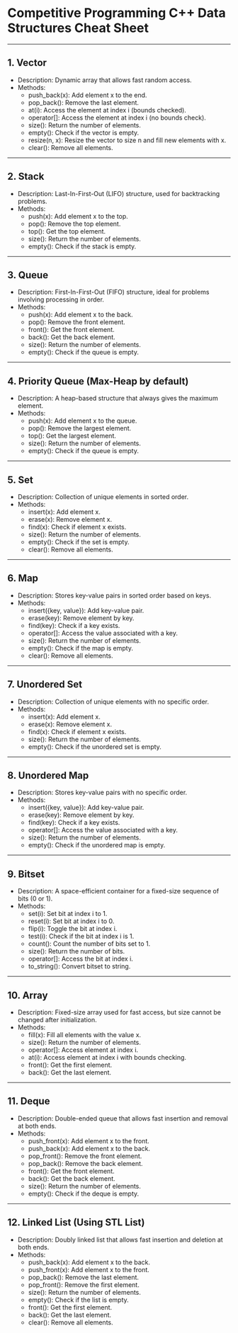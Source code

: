 # Competitive Programming C++ Data Structures Cheat Sheet

---

## 1. Vector

-   Description: Dynamic array that allows fast random access.
-   Methods:
    -   push_back(x): Add element x to the end.
    -   pop_back(): Remove the last element.
    -   at(i): Access the element at index i (bounds checked).
    -   operator[]: Access the element at index i (no bounds check).
    -   size(): Return the number of elements.
    -   empty(): Check if the vector is empty.
    -   resize(n, x): Resize the vector to size n and fill new elements with x.
    -   clear(): Remove all elements.

---

## 2. Stack

-   Description: Last-In-First-Out (LIFO) structure, used for backtracking problems.
-   Methods:
    -   push(x): Add element x to the top.
    -   pop(): Remove the top element.
    -   top(): Get the top element.
    -   size(): Return the number of elements.
    -   empty(): Check if the stack is empty.

---

## 3. Queue

-   Description: First-In-First-Out (FIFO) structure, ideal for problems involving processing in order.
-   Methods:
    -   push(x): Add element x to the back.
    -   pop(): Remove the front element.
    -   front(): Get the front element.
    -   back(): Get the back element.
    -   size(): Return the number of elements.
    -   empty(): Check if the queue is empty.

---

## 4. Priority Queue (Max-Heap by default)

-   Description: A heap-based structure that always gives the maximum element.
-   Methods:
    -   push(x): Add element x to the queue.
    -   pop(): Remove the largest element.
    -   top(): Get the largest element.
    -   size(): Return the number of elements.
    -   empty(): Check if the queue is empty.

---

## 5. Set

-   Description: Collection of unique elements in sorted order.
-   Methods:
    -   insert(x): Add element x.
    -   erase(x): Remove element x.
    -   find(x): Check if element x exists.
    -   size(): Return the number of elements.
    -   empty(): Check if the set is empty.
    -   clear(): Remove all elements.

---

## 6. Map

-   Description: Stores key-value pairs in sorted order based on keys.
-   Methods:
    -   insert({key, value}): Add key-value pair.
    -   erase(key): Remove element by key.
    -   find(key): Check if a key exists.
    -   operator[]: Access the value associated with a key.
    -   size(): Return the number of elements.
    -   empty(): Check if the map is empty.
    -   clear(): Remove all elements.

---

## 7. Unordered Set

-   Description: Collection of unique elements with no specific order.
-   Methods:
    -   insert(x): Add element x.
    -   erase(x): Remove element x.
    -   find(x): Check if element x exists.
    -   size(): Return the number of elements.
    -   empty(): Check if the unordered set is empty.

---

## 8. Unordered Map

-   Description: Stores key-value pairs with no specific order.
-   Methods:
    -   insert({key, value}): Add key-value pair.
    -   erase(key): Remove element by key.
    -   find(key): Check if a key exists.
    -   operator[]: Access the value associated with a key.
    -   size(): Return the number of elements.
    -   empty(): Check if the unordered map is empty.

---

## 9. Bitset

-   Description: A space-efficient container for a fixed-size sequence of bits (0 or 1).
-   Methods:
    -   set(i): Set bit at index i to 1.
    -   reset(i): Set bit at index i to 0.
    -   flip(i): Toggle the bit at index i.
    -   test(i): Check if the bit at index i is 1.
    -   count(): Count the number of bits set to 1.
    -   size(): Return the number of bits.
    -   operator[]: Access the bit at index i.
    -   to_string(): Convert bitset to string.

---

## 10. Array

-   Description: Fixed-size array used for fast access, but size cannot be changed after initialization.
-   Methods:
    -   fill(x): Fill all elements with the value x.
    -   size(): Return the number of elements.
    -   operator[]: Access element at index i.
    -   at(i): Access element at index i with bounds checking.
    -   front(): Get the first element.
    -   back(): Get the last element.

---

## 11. Deque

-   Description: Double-ended queue that allows fast insertion and removal at both ends.
-   Methods:
    -   push_front(x): Add element x to the front.
    -   push_back(x): Add element x to the back.
    -   pop_front(): Remove the front element.
    -   pop_back(): Remove the back element.
    -   front(): Get the front element.
    -   back(): Get the back element.
    -   size(): Return the number of elements.
    -   empty(): Check if the deque is empty.

---

## 12. Linked List (Using STL List)

-   Description: Doubly linked list that allows fast insertion and deletion at both ends.
-   Methods:
    -   push_back(x): Add element x to the back.
    -   push_front(x): Add element x to the front.
    -   pop_back(): Remove the last element.
    -   pop_front(): Remove the first element.
    -   size(): Return the number of elements.
    -   empty(): Check if the list is empty.
    -   front(): Get the first element.
    -   back(): Get the last element.
    -   clear(): Remove all elements.

